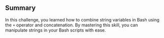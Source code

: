 ## Summary


In this challenge, you learned how to combine string variables in Bash using the `+` operator and concatenation. By mastering this skill, you can manipulate strings in your Bash scripts with ease.